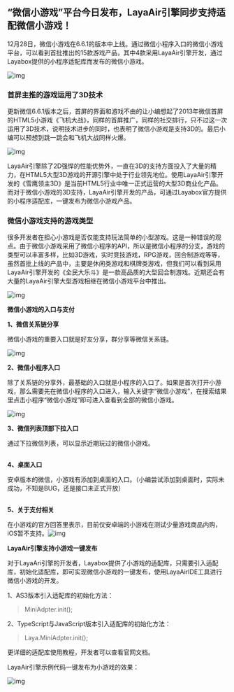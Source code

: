## “微信小游戏”平台今日发布，LayaAir引擎同步支持适配微信小游戏！

12月28日，微信小游戏在6.6.1的版本中上线。通过微信小程序入口的微信小游戏平台，可以看到首批推出的15款游戏产品，其中4款采用LayaAir引擎开发，通过Layabox提供的小程序适配库而发布的微信小游戏。

![img](img/1.jpg)



### 首屏主推的游戏运用了3D技术

更新微信6.6.1版本之后，首屏的界面和游戏不由的让小编想起了2013年微信首屏的HTML5小游戏《飞机大战》，同样的首屏推广，同样的社交排行，只不过这一次运用了3D技术，说明技术进步的同时，也表明了微信小游戏是支持3D的。最后小编可以预想到跳一跳会和飞机大战同样火爆。

![img](img/2.jpg)

LayaAir引擎除了2D强悍的性能优势外，一直在3D的支持方面投入了大量的精力，在HTML5大型3D游戏的开源引擎中处于行业领先地位。使用LayaAir引擎开发的《雪鹰领主3D》是当前HTML5行业中唯一正式运营的大型3D商业化产品。而对于微信小游戏的3D支持，LayaAir引擎开发的产品，可通过Layabox官方提供的小程序适配库，一键发布为微信小游戏产品。



### 微信小游戏支持的游戏类型

很多开发者在担心小游戏是否仅能支持玩法简单的小型游戏。这是一种错误的观点。由于微信小游戏采用了微信小程序的API，所以是微信小程序的分支，游戏的类型可以丰富多样，比如3D游戏，实时竞技游戏，RPG游戏，回合制游戏等等，虽然首批上线的产品中，主要是休闲类游戏和棋牌类游戏，但我们可以看到采用LayaAir引擎开发的《全民大乐斗》是一款高品质的大型回合制游戏。近期还会有大量的LayaAir引擎大型游戏相继在微信小游戏平台中推出。

![img](img/3.jpg)

**微信小游戏的入口与支付**

**1、微信关系链分享**

微信小游戏的重要入口就是好友分享，群分享等微信关系链。

![img](img/4.jpg)

**2、微信小程序入口**

除了关系链的分享外，最基础的入口就是小程序的入口了。如果是首次打开小游戏，那么需要先在微信小程序的入口进入，输入关键字“微信小游戏”，在搜索结果里点击小程序“微信小游戏”即可进入查看到全部的微信小游戏。

![img](img/5.jpg)

**3、微信列表顶部下拉入口**

通过下拉微信列表，可以显示近期玩过的微信小游戏。

![img](data:image/gif;base64,iVBORw0KGgoAAAANSUhEUgAAAAEAAAABCAYAAAAfFcSJAAAADUlEQVQImWNgYGBgAAAABQABh6FO1AAAAABJRU5ErkJggg==)

**4、桌面入口**

安卓版本的微信，小游戏有添加到桌面的入口。（小编尝试添加到桌面时，实际未成功，不知是BUG，还是接口未正式开放）

![img](data:image/gif;base64,iVBORw0KGgoAAAANSUhEUgAAAAEAAAABCAYAAAAfFcSJAAAADUlEQVQImWNgYGBgAAAABQABh6FO1AAAAABJRU5ErkJggg==)

**5、关于支付相关**

在小游戏的官方回答里表示，目前仅安卓端的小游戏在测试少量游戏商品内购，iOS暂不支持。![img](img/6.jpg)

**LayaAir引擎支持小游戏一键发布**

对于LayaAri引擎的开发者，Layabox提供了小游戏的适配库，只需要引入适配库，初始化适配库，即可实现微信小游戏的一键发布，使用LayaAirIDE工具进行微信小游戏的开发。

1、AS3版本引入适配库的初始化方法：

>  MiniAdpter.init();

2、TypeScript与JavaScript版本引入适配库的初始化方法：

> Laya.MiniAdpter.init();

更详细的适配库使用教程，开发者可以查看官网文档。

 LayaAir引擎示例代码一键发布为小游戏的效果：

![img](img/7.jpg)